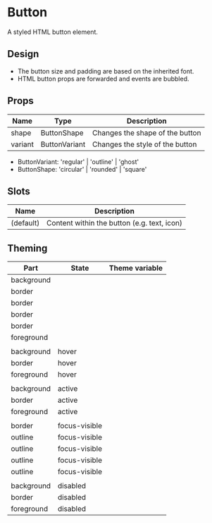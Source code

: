 <script>
    import Example from './ButtonExample.svelte';
    import ThemePropCard from '../ThemePropCard.svelte';
</script>

# Button

A styled HTML button element.

<Example />

## Design

- The button size and padding are based on the inherited font.
- HTML button props are forwarded and events are bubbled.

## Props

| Name    | Type          | Description                     |
| ------- | ------------- | ------------------------------- |
| shape   | ButtonShape   | Changes the shape of the button |
| variant | ButtonVariant | Changes the style of the button |

- ButtonVariant: 'regular' | 'outline' | 'ghost'
- ButtonShape: 'circular' | 'rounded' | 'square'

## Slots

| Name      | Description                                 |
| --------- | ------------------------------------------- |
| (default) | Content within the button (e.g. text, icon) |

## Theming

| Part       | State         | Theme variable                                               |
| ---------- | ------------- | ------------------------------------------------------------ |
| background |               | <ThemePropCard name='--Button__background-color'/>           |
| border     |               | <ThemePropCard name='--Button__border-color'/>               |
| border     |               | <ThemePropCard name='--Button__border-radius'/>              |
| border     |               | <ThemePropCard name='--Button__border-style'/>               |
| border     |               | <ThemePropCard name='--Button__border-width'/>               |
| foreground |               | <ThemePropCard name='--Button__color'/>                      |
|            |               |                                                              |
| background | hover         | <ThemePropCard name='--Button__background-color--hover'/>    |
| border     | hover         | <ThemePropCard name='--Button__border-color--hover'/>        |
| foreground | hover         | <ThemePropCard name='--Button__color--hover'/>               |
|            |               |                                                              |
| background | active        | <ThemePropCard name='--Button__background-color--active'/>   |
| border     | active        | <ThemePropCard name='--Button__border-color--active'/>       |
| foreground | active        | <ThemePropCard name='--Button__color--active'/>              |
|            |               |                                                              |
| border     | focus-visible | <ThemePropCard name='--Button__border-color--focus'/>        |
| outline    | focus-visible | <ThemePropCard name='--Common__outline-color'/>              |
| outline    | focus-visible | <ThemePropCard name='--Common__outline-offset'/>             |
| outline    | focus-visible | <ThemePropCard name='--Common__outline-style'/>              |
| outline    | focus-visible | <ThemePropCard name='--Common__outline-width'/>              |
|            |               |                                                              |
| background | disabled      | <ThemePropCard name='--Button__background-color--disabled'/> |
| border     | disabled      | <ThemePropCard name='--Button__border-color--disabled'/>     |
| foreground | disabled      | <ThemePropCard name='--Button__color--disabled'/>            |
